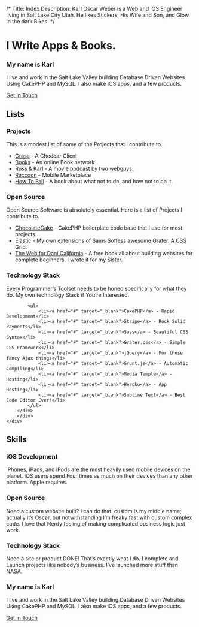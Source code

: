 /*
Title: Index
Description: Karl Oscar Weber is a Web and iOS Engineer living in Salt Lake City Utah. He likes Stickers, His Wife and Son, and Glow in the dark Bikes.
*/


<div class="row-title">
	<div class="elastic-container">
		<div class="full">
			<h1>I Write Apps &amp; Books.</h1>
		</div>
	</div>
</div>


<div class="row-white">
	<div class="elastic-container">
		<div class="single">
			<h3>My name is Karl</h3>
			<p>I live and work in the Salt Lake Valley building Database Driven Websites Using CakePHP and MySQL. I also make iOS apps, and a few products.</p>
			<a href="" class="button">Get in Touch</a>
		</div>
	</div>
</div>

<div class="row-city">
	<div class="elastic-container">
		<div class="full">
			<h2>Lists</h2>
		</div>
		<div class="elastic-three colored">
		<div>
			<h3>Projects</h3>
			<p>This is a modest list of some of the Projects that I contribute to.</p>
			<ul>
				<li><a href="#" target="_blank">Grasa</a> - A Cheddar Client</li>
				<li><a href="#" target="_blank">Books</a> - An online Book network</li>
				<li><a href="#" target="_blank">Russ &amp; Karl</a> - A movie podcast by two webguys.</li>
				<li><a href="#" target="_blank">Raccoon</a> - Mobile Marketplace</li>
				<li><a href="#" target="_blank">How To Fail</a> - A book about what not to do, and how not to do it.</li>
			</ul>
		</div>
		<div>
			<h3>Open Source</h3>
			<p>Open Source Software is absolutely essential. Here is a list of Projects I contribute to.</p>
			<ul>
				<li><a href="#" target="_blank">ChocolateCake</a> - CakePHP boilerplate code base that I use for most projects.</li>
				<li><a href="#" target="_blank">Elastic</a> - My own extensions of Sams Soffess awesome Grater. A CSS Grid.</li>
				<li><a href="#" target="_blank">The Web for Dani California</a> - A free book all about building websites for complete beginners. I wrote it for my Sister.</li>
			</ul>
		</div>
		<div>
			<h3>Technology Stack</h3>
			<p>Every Programmer’s Toolset needs to be honed specifically for what they do. My own technology Stack if You’re Interested.</p>

			<ul>
				<li><a href="#" target="_blank">CakePHP</a> - Rapid Development</li>
				<li><a href="#" target="_blank">Stripe</a> - Rock Solid Payments</li>
				<li><a href="#" target="_blank">Sass</a> - Beautiful CSS Syntax</li>
				<li><a href="#" target="_blank">Grater.css</a> - Simple CSS Framework</li>
				<li><a href="#" target="_blank">jQuery</a> - For those fancy Ajax things</li>
				<li><a href="#" target="_blank">Grunt.js</a> - Automatic Compiling</li>
				<li><a href="#" target="_blank">Media Temple</a> - Hosting</li>
				<li><a href="#" target="_blank">Heroku</a> - App Hosting</li>
				<li><a href="#" target="_blank">Sublime Text</a> - Best Code Editor Ever!</li>
			</ul>
		</div>
		</div>
	</div>
</div>

<div class="row-white">
	<div class="elastic-container">
		<div class="full">
			<h2>Skills</h2>
		</div>
		<div class="elastic-three colored">
		<div>
			<h3>iOS Development</h3>
			<p>iPhones, iPads, and iPods are the most heavily used mobile devices on the planet. iOS users spend Four times as much on their devices than any other platform. Apple requires.</p>
		</div>
		<div>
			<h3>Open Source</h3>
			<p>Need a custom website built? I can do that. custom is my middle name; actually it’s Oscar, but notwithstanding I’m freaky fast with custom complex code. I love that Nerdy feeling of making complicated business logic just work.</p>
		</div>
		<div>
			<h3>Technology Stack</h3>
			<p>Need a site or product DONE! That’s exactly what I do. I complete and Launch projects like nobody’s business. I’ve launched more stuff than NASA.</p>
		</div>
		</div>
	</div>
</div>

<div class="row-epilogue">
	<div class="elastic-container">
		<div class="single">
			<h3>My name is Karl</h3>
			<p>I live and work in the Salt Lake Valley building Database Driven Websites Using CakePHP and MySQL. I also make iOS apps, and a few products.</p>
			<a href="" class="button">Get in Touch</a>
		</div>
	</div>
</div>